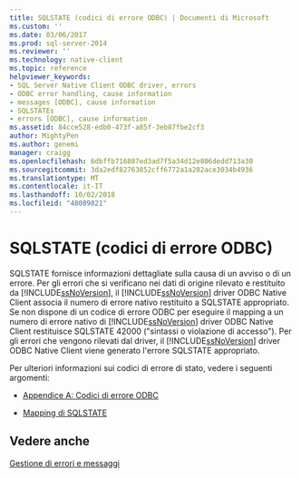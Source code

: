 ```yaml
---
title: SQLSTATE (codici di errore ODBC) | Documenti di Microsoft
ms.custom: ''
ms.date: 03/06/2017
ms.prod: sql-server-2014
ms.reviewer: ''
ms.technology: native-client
ms.topic: reference
helpviewer_keywords:
- SQL Server Native Client ODBC driver, errors
- ODBC error handling, cause information
- messages [ODBC], cause information
- SQLSTATEs
- errors [ODBC], cause information
ms.assetid: 84cce528-edb0-473f-a85f-3eb87fbe2cf3
author: MightyPen
ms.author: genemi
manager: craigg
ms.openlocfilehash: 6dbffb716887ed3ad7f5a34d12e806dedd713a30
ms.sourcegitcommit: 3da2edf82763852cff6772a1a282ace3034b4936
ms.translationtype: MT
ms.contentlocale: it-IT
ms.lasthandoff: 10/02/2018
ms.locfileid: "48089821"
---
```

# <a name="sqlstate-odbc-error-codes"></a>SQLSTATE (codici di errore ODBC)
  SQLSTATE fornisce informazioni dettagliate sulla causa di un avviso o di un errore. Per gli errori che si verificano nei dati di origine rilevato e restituito da [!INCLUDE[ssNoVersion](../../includes/ssnoversion-md.md)], il [!INCLUDE[ssNoVersion](../../includes/ssnoversion-md.md)] driver ODBC Native Client associa il numero di errore nativo restituito a SQLSTATE appropriato. Se non dispone di un codice di errore ODBC per eseguire il mapping a un numero di errore nativo di [!INCLUDE[ssNoVersion](../../includes/ssnoversion-md.md)] driver ODBC Native Client restituisce SQLSTATE 42000 ("sintassi o violazione di accesso"). Per gli errori che vengono rilevati dal driver, il [!INCLUDE[ssNoVersion](../../includes/ssnoversion-md.md)] driver ODBC Native Client viene generato l'errore SQLSTATE appropriato.  
  
 Per ulteriori informazioni sui codici di errore di stato, vedere i seguenti argomenti:  
  
-   [Appendice A: Codici di errore ODBC](http://go.microsoft.com/fwlink/?LinkId=89356)  
  
-   [Mapping di SQLSTATE](http://go.microsoft.com/fwlink/?LinkId=89355)  
  
## <a name="see-also"></a>Vedere anche  
 [Gestione di errori e messaggi](handling-errors-and-messages.md)  
  
  
